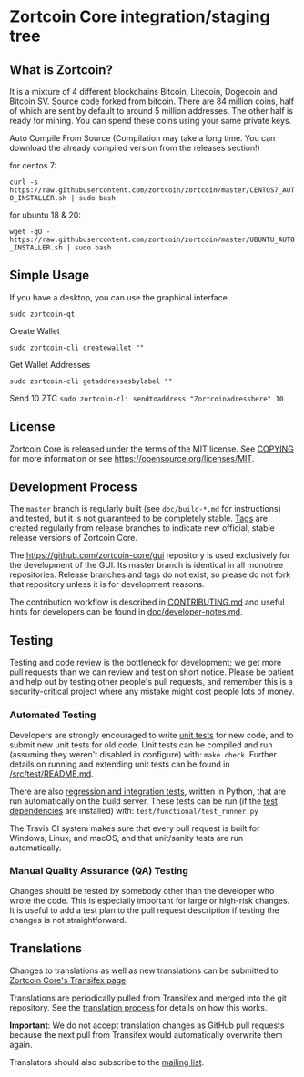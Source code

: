 Zortcoin Core integration/staging tree
=====================================



What is Zortcoin?
----------------

It is a mixture of 4 different blockchains Bitcoin, Litecoin, Dogecoin and Bitcoin SV. Source code forked from bitcoin. There are 84 million coins, half of which are sent by default to around 5 million addresses. The other half is ready for mining. You can spend these coins using your same private keys.




Auto Compile From Source
(Compilation may take a long time. You can download the already compiled version from the releases section!)

for centos 7:

`curl -s https://raw.githubusercontent.com/zortcoin/zortcoin/master/CENTOS7_AUTO_INSTALLER.sh | sudo bash`

for ubuntu 18 & 20:

`wget -qO - https://raw.githubusercontent.com/zortcoin/zortcoin/master/UBUNTU_AUTO_INSTALLER.sh | sudo bash`


Simple Usage
----------------

If you have a desktop, you can use the graphical interface.

`sudo zortcoin-qt`


Create Wallet

`sudo zortcoin-cli createwallet ""`

Get Wallet Addresses

`sudo zortcoin-cli getaddressesbylabel ""`

Send 10 ZTC
`sudo zortcoin-cli sendtoaddress "Zortcoinadresshere" 10`


License
-------

Zortcoin Core is released under the terms of the MIT license. See [COPYING](COPYING) for more
information or see https://opensource.org/licenses/MIT.

Development Process
-------------------

The `master` branch is regularly built (see `doc/build-*.md` for instructions) and tested, but it is not guaranteed to be
completely stable. [Tags](https://github.com/zortcoin/zortcoin/tags) are created
regularly from release branches to indicate new official, stable release versions of Zortcoin Core.

The https://github.com/zortcoin-core/gui repository is used exclusively for the
development of the GUI. Its master branch is identical in all monotree
repositories. Release branches and tags do not exist, so please do not fork
that repository unless it is for development reasons.

The contribution workflow is described in [CONTRIBUTING.md](CONTRIBUTING.md)
and useful hints for developers can be found in [doc/developer-notes.md](doc/developer-notes.md).

Testing
-------

Testing and code review is the bottleneck for development; we get more pull
requests than we can review and test on short notice. Please be patient and help out by testing
other people's pull requests, and remember this is a security-critical project where any mistake might cost people
lots of money.

### Automated Testing

Developers are strongly encouraged to write [unit tests](src/test/README.md) for new code, and to
submit new unit tests for old code. Unit tests can be compiled and run
(assuming they weren't disabled in configure) with: `make check`. Further details on running
and extending unit tests can be found in [/src/test/README.md](/src/test/README.md).

There are also [regression and integration tests](/test), written
in Python, that are run automatically on the build server.
These tests can be run (if the [test dependencies](/test) are installed) with: `test/functional/test_runner.py`

The Travis CI system makes sure that every pull request is built for Windows, Linux, and macOS, and that unit/sanity tests are run automatically.

### Manual Quality Assurance (QA) Testing

Changes should be tested by somebody other than the developer who wrote the
code. This is especially important for large or high-risk changes. It is useful
to add a test plan to the pull request description if testing the changes is
not straightforward.

Translations
------------

Changes to translations as well as new translations can be submitted to
[Zortcoin Core's Transifex page](https://www.transifex.com/zortcoin/zortcoin/).

Translations are periodically pulled from Transifex and merged into the git repository. See the
[translation process](doc/translation_process.md) for details on how this works.

**Important**: We do not accept translation changes as GitHub pull requests because the next
pull from Transifex would automatically overwrite them again.

Translators should also subscribe to the [mailing list](https://groups.google.com/forum/#!forum/zortcoin-translators).
